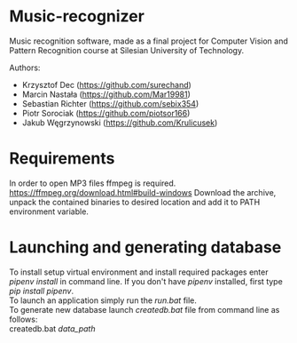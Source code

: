 # Music-recognizer

Music recognition software, made as a final project for Computer Vision and Pattern Recognition course at Silesian University of Technology.

Authors:
* Krzysztof Dec (https://github.com/surechand)
* Marcin Nastała (https://github.com/Mar19981)
* Sebastian Richter (https://github.com/sebix354)
* Piotr Sorociak (https://github.com/piotsor166)
* Jakub Węgrzynowski (https://github.com/Krulicusek)

# Requirements
In order to open MP3 files ffmpeg is required. https://ffmpeg.org/download.html#build-windows
Download the archive, unpack the contained binaries to desired location and add it to PATH environment variable.

# Launching and generating database
To install setup virtual environment and install required packages enter *pipenv install* in command line. If you don't have *pipenv* installed, first type *pip install pipenv*.  
To launch an application simply run the *run.bat* file.  
To generate new database launch *createdb.bat* file from command line as follows:  
         createdb.bat *data_path*   

